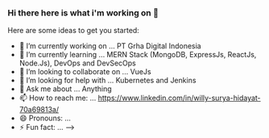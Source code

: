 ### Hi there here is what i'm working on 👋



Here are some ideas to get you started:

- 🔭 I’m currently working on ... PT Grha Digital Indonesia
- 🌱 I’m currently learning ... MERN Stack (MongoDB, ExpressJs, ReactJs, Node.Js), DevOps and DevSecOps
- 👯 I’m looking to collaborate on ... VueJs
- 🤔 I’m looking for help with ... Kubernetes and Jenkins
- 💬 Ask me about ... Anything 
- 📫 How to reach me: ... https://www.linkedin.com/in/willy-surya-hidayat-70a69813a/
- 😄 Pronouns: ...
- ⚡ Fun fact: ...
-->
